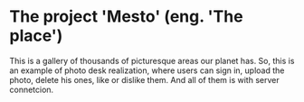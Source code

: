 # The project 'Меsto' (eng. 'The place')

This is a gallery of thousands of picturesque areas our planet has. So, this is an example of photo desk realization, where users can sign in, upload the photo, delete his ones, like or dislike them. And all of them is with server connetcion.